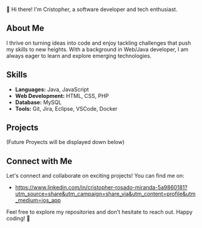 👋 Hi there! I'm Cristopher, a software developer and tech enthusiast.

## About Me

I thrive on turning ideas into code and enjoy tackling challenges that push my skills to new heights. With a background in Web/Java developer, I am always eager to learn and explore emerging technologies.

## Skills

- **Languages:** Java, JavaScript
- **Web Development:** HTML, CSS, PHP
- **Database:** MySQL
- **Tools:** Git, Jira, Eclipse, VSCode, Docker

## Projects
(Future Proyects will be displayed down below)

## Connect with Me

Let's connect and collaborate on exciting projects! You can find me on:

- https://www.linkedin.com/in/cristopher-rosado-miranda-5a9860181?utm_source=share&utm_campaign=share_via&utm_content=profile&utm_medium=ios_app

Feel free to explore my repositories and don't hesitate to reach out. Happy coding! 🚀
